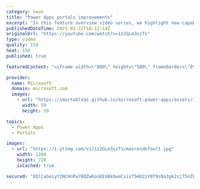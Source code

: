 ```yaml
---
category: news
title: "Power Apps portals improvements"
excerpt: "In this feature overview video series, we highlight new capabilities included in the latest update to Microsoft Power Apps.  Power Apps portals improvements bring new capabilities for makers and developers by providing a new identity management configuration experience with enhanced functionality to"
publishedDateTime: 2021-01-22T18:12:14Z
originalUrl: "https://youtube.com/watch?v=1z2GLm3xzTs"
type: video
quality: 154
heat: 154
published: true

featuredContent: "<iframe width=\"800\" height=\"500\" frameborder=\"0\" src=\"https://www.youtube.com/embed/1z2GLm3xzTs\" allow=\"accelerometer; autoplay; encrypted-media; gyroscope; picture-in-picture\" allowfullscreen></iframe>"

provider:
  name: Microsoft
  domain: microsoft.com
  images:
    - url: "https://smartableai.github.io/microsoft-power-apps/assets/images/organizations/microsoft.com-50x50.jpg"
      width: 50
      height: 50

topics:
  - Power Apps
  - Portals

images:
  - url: "https://i.ytimg.com/vi/1z2GLm3xzTs/maxresdefault.jpg"
    width: 1280
    height: 720
    isCached: true

secured: "XQlCaGaiyYINCHnPw78QZwKooEEXAk6weCsixf5HU2zY0T9sNa3gk2sj75nZkqGWkNybF2RW5q2KpCX5u3BGbEJy4G64QXo1NmhRjC7bh++g+kA1BIs7BJ72yOinPOX4nZA8sXe9R3P+uh6soOEB+RJ3VlIH3SyVKhQEBVQR5a9UQyHaHVLDcdCk45p0QOjSDKvIOsl6oPv+o+nZ7KRhNg9c0Gl1vxGTyw2AUNmydE28ga1Eq6aSs32SygrjPj3bfrZGxT24lJXRYN9fxcerE9okFmH82gpA1OH/y4lTeySzHV3JJ/BGmfsCSMCiUGqWUib51ApiPMRmfHR/oysBmRUJ775DiF4X9r1RfC4fO/tUuVOUYGCGCAPIxUgPNRzyuPN4z120HWdoXz944g6zb3MERigbzaRjL+/fHPMmsL4QOivONS7DjC/eL4EP9MHj;rlTxpR/3p8Vo+waGNa6qEQ=="
---
```



